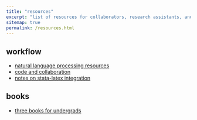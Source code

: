 ```yaml
---
title: "resources"
excerpt: "list of resources for collaborators, research assistants, and students"
sitemap: true
permalink: /resources.html
---
```


## workflow

- [natural language processing resources](/resources/nlp.html)
- [code and collaboration](/resources/code-and-collaboration.html)
- [notes on stata-latex integration](/resources/statatolatex.html)
<!-- ## methods -->

## books

- [three books for undergrads](/resources/three-reads-for-undergrads.html)
